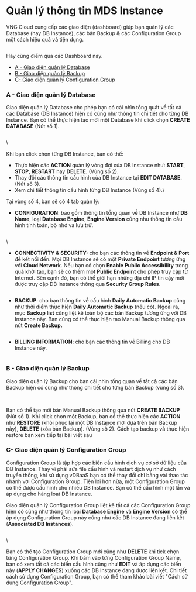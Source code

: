 # Quản lý thông tin MDS Instance

VNG Cloud cung cấp các giao diện (dashboard) giúp bạn quản lý các Database (hay DB Instance), các bản Backup & các Configuration Group một cách hiệu quả và tiện dụng.

<figure><img src="https://docs.vngcloud.vn/download/attachments/13010741/image2020-2-21_10-26-8.png?version=1&#x26;modificationDate=1582255568000&#x26;api=v2" alt=""><figcaption></figcaption></figure>

Hãy cùng điểm qua các Dashboard này.

* [A - Giao diện quản lý Database](https://docs.vngcloud.vn/pages/viewpage.action?pageId=13010741#Qu%E1%BA%A3nl%C3%BDth%C3%B4ngtinMDSInstance-A-Giaodi%E1%BB%87nqu%E1%BA%A3nl%C3%BDDatabase)
* [B - Giao diện quản lý Backup](https://docs.vngcloud.vn/pages/viewpage.action?pageId=13010741#Qu%E1%BA%A3nl%C3%BDth%C3%B4ngtinMDSInstance-B-Giaodi%E1%BB%87nqu%E1%BA%A3nl%C3%BDBackup)
* [C- Giao diện quản lý Configuration Group](https://docs.vngcloud.vn/pages/viewpage.action?pageId=13010741#Qu%E1%BA%A3nl%C3%BDth%C3%B4ngtinMDSInstance-C-Giaodi%E1%BB%87nqu%E1%BA%A3nl%C3%BDConfigurationGroup)

### A - Giao diện quản lý Database <a href="#quanlythongtinmdsinstance-a-giaodienquanlydatabase" id="quanlythongtinmdsinstance-a-giaodienquanlydatabase"></a>

Giao diện quản lý Database cho phép bạn có cái nhìn tổng quát về tất cả các Database (DB Instance) hiện có cũng như thông tin chi tiết cho từng DB Instance. Bạn có thể thực hiện tạo mới một Database khi click chọn **CREATE DATABASE** (Nút số 1).

<figure><img src="https://docs.vngcloud.vn/download/attachments/13010741/image2020-2-21_10-29-26.png?version=1&#x26;modificationDate=1582255767000&#x26;api=v2" alt=""><figcaption></figcaption></figure>

\


Khi bạn click chọn từng DB Instance, bạn có thể:

* Thực hiện các **ACTION** quản lý vòng đời của DB Instance như: **START**, **STOP**, **RESTART** hay **DELETE**. (Vùng số 2).
* Thay đổi các thông tin cấu hình của DB Instance tại **EDIT DATABASE**. (Nút số 3).
* Xem chi tiết thông tin cấu hình từng DB Instance (Vùng số 4).\


Tại vùng số 4, bạn sẽ có 4 tab quản lý:

* **CONFIGURATION**: bao gồm thông tin tổng quan về DB Instance như **DB Name**, loại **Database Engine**, **Engine Version** cũng như thông tin cấu hình tính toán, bộ nhớ và lưu trữ.

<figure><img src="https://docs.vngcloud.vn/download/attachments/13010741/image2020-2-21_10-30-39.png?version=1&#x26;modificationDate=1582255839000&#x26;api=v2" alt=""><figcaption></figcaption></figure>

\


* **CONNECTIVITY & SECURITY:** cho bạn các thông tin về **Endpoint & Port** để kết nối đến. Mọi DB Instance sẽ có một **Private Endpoint** tương ứng với **Cloud Network**. Nếu bạn có chọn **Enable Public Accessibility** trong quá khởi tạo, bạn sẽ có thêm một **Public Endpoint** cho phép truy cập từ Internet. Bên cạnh đó, bạn có thể giới hạn những địa chỉ IP tin cậy mới được truy cập DB Instance thông qua **Security Group Rules**.

<figure><img src="https://docs.vngcloud.vn/download/attachments/13010741/image2020-2-21_10-31-15.png?version=1&#x26;modificationDate=1582255876000&#x26;api=v2" alt=""><figcaption></figcaption></figure>



* **BACKUP**: cho bạn thông tin về cấu hình **Daily Automatic Backup** cũng như thời điểm thực hiện **Daily Automatic Backup** (nếu có). Ngoài ra, mục **Backup list** cũng liệt kê toàn bộ các bản Backup tương ứng với DB Instance này. Bạn cũng có thể thực hiện tạo Manual Backup thông qua nút **Create Backup.**

<figure><img src="https://docs.vngcloud.vn/download/attachments/13010741/image2020-2-21_10-31-35.png?version=1&#x26;modificationDate=1582255896000&#x26;api=v2" alt=""><figcaption></figcaption></figure>



* **BILLING INFORMATION**: cho bạn các thông tin về Billing cho DB Instance này.

<figure><img src="https://docs.vngcloud.vn/download/attachments/13010741/image2020-2-21_10-31-55.png?version=1&#x26;modificationDate=1582255916000&#x26;api=v2" alt=""><figcaption></figcaption></figure>



### B - Giao diện quản lý Backup <a href="#quanlythongtinmdsinstance-b-giaodienquanlybackup" id="quanlythongtinmdsinstance-b-giaodienquanlybackup"></a>

Giao diện quản lý Backup cho bạn cái nhìn tổng quan về tất cả các bản Backup hiện có cũng như thông chi tiết cho từng bản Backup (vùng số 3).

<figure><img src="https://docs.vngcloud.vn/download/attachments/13010741/image2020-2-21_10-34-59.png?version=1&#x26;modificationDate=1582256099000&#x26;api=v2" alt=""><figcaption></figcaption></figure>

\
Bạn có thể tạo mới bản Manual Backup thông qua nút **CREATE BACKUP** (Nút số 1). Khi click chọn một Backup, bạn có thể thực hiện các **ACTION** như **RESTORE** (khôi phục lại một DB Instance mới dựa trên bản Backup này), **DELETE** (xóa bản Backup). (Vùng số 2). Cách tạo backup và thực hiện restore bạn xem tiếp tại bài viết sau



### C- Giao diện quản lý Configuration Group <a href="#quanlythongtinmdsinstance-c-giaodienquanlyconfigurationgroup" id="quanlythongtinmdsinstance-c-giaodienquanlyconfigurationgroup"></a>

Configuration Group là tập hợp các biến cấu hình dịch vụ cơ sở dữ liệu của DB Instance. Thay vì phải sửa file cấu hình và restart dịch vụ như cách truyền thống, khi sử dụng vDBaaS bạn có thể thay đổi chỉ bằng vài thao tác nhanh với Configuration Group. Tiện lợi hơn nữa, một Configuration Group có thể được cấu hình cho nhiều DB Instance. Bạn có thể cấu hình một lần và áp dụng cho hàng loạt DB Instance.

Giao diện quản lý Configuration Group liệt kê tất cả các Configuration Group hiện có cũng như thông tin loại **Database Engine** và **Engine Version** có thể áp dụng Configuration Group này cũng như các DB Instance đang liên kết (**Associated DB Instances**).

<figure><img src="https://docs.vngcloud.vn/download/attachments/13010741/image2020-2-21_10-35-41.png?version=1&#x26;modificationDate=1582256142000&#x26;api=v2" alt=""><figcaption></figcaption></figure>

\


Bạn có thể tạo Configuration Group mới cũng như **DELETE** khi tick chọn từng Configuration Group. Khi bấm vào từng Configuration Group Name, bạn có xem tất cả các biến cấu hình cũng như **EDIT** và áp dụng các biến này (**APPLY CHANGES**) xuống các DB Instance đang được liên kết. Chi tiết cách sử dụng Configuration Group, bạn có thể tham khảo bài viết "Cách sử dụng Configuration Group".

<figure><img src="https://docs.vngcloud.vn/download/attachments/13010741/image2020-2-21_10-36-7.png?version=1&#x26;modificationDate=1582256168000&#x26;api=v2" alt=""><figcaption></figcaption></figure>
